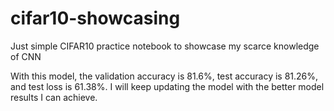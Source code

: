 # cifar10-showcasing
Just simple CIFAR10 practice notebook to showcase my scarce knowledge of CNN

With this model, the validation accuracy is 81.6%, test accuracy is 81.26%, and test loss is 61.38%. I will keep updating the model with the better model results I can achieve.
